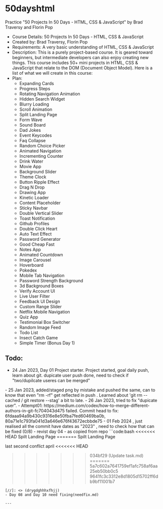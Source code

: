 # 50dayshtml

Practice "50 Projects In 50 Days - HTML, CSS &amp; JavaScript" by Brad Traversy and Florin Pop

- Course Details: 50 Projects In 50 Days - HTML, CSS & JavaScript
- Created by: Brad Traversy, Florin Pop
- Requirements: A very basic understanding of HTML, CSS & JavaScript
- Description: This is a purely project-based course. It is geared toward beginners, but intermediate developers can also enjoy creating new things. This course includes 50+ mini projects in HTML, CSS & JavaScript that relate to the DOM (Document Object Model). Here is a list of what we will create in this course:
- Plan:
    - Expanding Cards
    - Progress Steps
    - Rotating Navigation Animation
    - Hidden Search Widget
    - Blurry Loading
    - Scroll Animation
    - Split Landing Page
    - Form Wave
    - Sound Board
    - Dad Jokes
    - Event Keycodes
    - Faq Collapse
    - Random Choice Picker
    - Animated Navigation
    - Incrementing Counter
    - Drink Water
    - Movie App
    - Background Slider
    - Theme Clock
    - Button Ripple Effect
    - Drag N Drop
    - Drawing App
    - Kinetic Loader
    - Content Placeholder
    - Sticky Navbar
    - Double Vertical Slider
    - Toast Notification
    - Github Profiles
    - Double Click Heart
    - Auto Text Effect
    - Password Generator
    - Good Cheap Fast
    - Notes App
    - Animated Countdown
    - Image Carousel
    - Hoverboard
    - Pokedex
    - Mobile Tab Navigation
    - Password Strength Background
    - 3d Background Boxes
    - Verify Account UI
    - Live User Filter
    - Feedback UI Design
    - Custom Range Slider
    - Netflix Mobile Navigation
    - Quiz App
    - Testimonial Box Switcher
    - Random Image Feed
    - Todo List
    - Insect Catch Game
    - Simple Timer (Bonus Day 1)

## Todo:

- 24 Jan 2023, Day 01 Project starter. Project started, goal daily push, learn about git. dupicate user push done, need to check if "two/dupilcate useres can be merged"
<mid text edit>
- 25 Jan 2023, added/staged png by mistake and pushed the same, can to know that even "rm -rf" get reflected in push . Learned about 'git rm --cached / git restore --stag' a bit to late.
- 26 Jan 2023, tried to fix "dupicate user".
  - Attempt01: https://medium.com/codex/how-to-merge-different-authors-in-git-fc704043d475 failed.
    Commit head to fix: 6fdaaa94a9b430c9316e8e50fba7fed60469ba0b, 80a71e1c793fa041d3a646e676f43672ecbbde75
- 01 Feb 2024 , just realised all the commit have dates as "2023" , need to check how that can be fixed (0/8)
- revist day 04 - as copied from repo
```code:bash
<<<<<<< HEAD
Spilt Landing Page
=======
Spilt Landing Page


last second conflict april
<<<<<<< HEAD
>>>>>>> 034bf29 (Update task.md)
=======
>>>>>>> 5a7c602a7641759ef1afc758af6aa25eb50bb0c5
>>>>>>> 9641fc3c3312e8d1805d15702ff6db9bf11001b7
```
[//]: <> (drygdghhhxfhjj)
- Day 08 and Day 10 need fixing(needfix.md)

---






